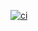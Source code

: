 [![ci](https://github.com/K-ON-Book/chatgpt-cli/actions/workflows/ci.yml/badge.svg)](https://github.com/K-ON-Book/chatgpt-cli/actions/workflows/ci.yml) 
